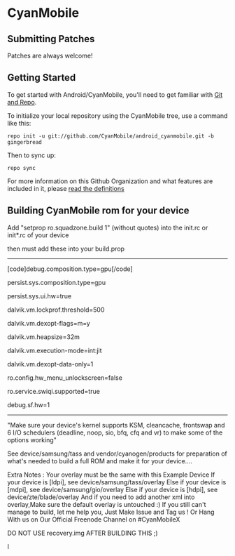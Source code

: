 CyanMobile
===========

Submitting Patches
------------------
Patches are always welcome!

Getting Started
---------------

To get started with Android/CyanMobile, you'll need to get
familiar with [Git and Repo](http://source.android.com/download/using-repo).

To initialize your local repository using the CyanMobile tree, use a command like this:

    repo init -u git://github.com/CyanMobile/android_cyanmobile.git -b gingerbread

Then to sync up:

    repo sync

For more information on this Github Organization and what features are included in it, 
please [read the definitions](https://github.com/CyanMobile/android_cyanmobile/blob/gingerbread/Definitions.txt)



Building CyanMobile rom for your device
---------------------------------------

Add "setprop ro.squadzone.build 1" (without quotes) into the init.rc or init*.rc of your device

then must add these into your build.prop
*******************************************
[code]debug.composition.type=gpu[/code]

persist.sys.composition.type=gpu

persist.sys.ui.hw=true

dalvik.vm.lockprof.threshold=500

dalvik.vm.dexopt-flags=m=y

dalvik.vm.heapsize=32m

dalvik.vm.execution-mode=int:jit

dalvik.vm.dexopt-data-only=1

ro.config.hw_menu_unlockscreen=false

ro.service.swiqi.supported=true

debug.sf.hw=1
************************************************************

"Make sure your device's kernel supports KSM, cleancache, frontswap and 
6 I/O schedulers (deadline, noop, sio, bfq, cfq and vr) to make some of the options working"

See device/samsung/tass and vendor/cyanogen/products for preparation of what's needed to build a full ROM and make it for your device....

Extra Notes : Your overlay must be the same with this Example Device 
If your device is [ldpi], see device/samsung/tass/overlay
Else if your device is [mdpi], see device/samsung/gio/overlay
Else if your device is [hdpi], see device/zte/blade/overlay
And if you need to add another xml into overlay,Make sure the default overlay is untouched :)
If you still can't manage to build, let me help you, Just Make Issue and Tag us ! Or Hang With us on Our Official Freenode Channel on #CyanMobileX 

DO NOT USE recovery.img AFTER BUILDING THIS ;)

I